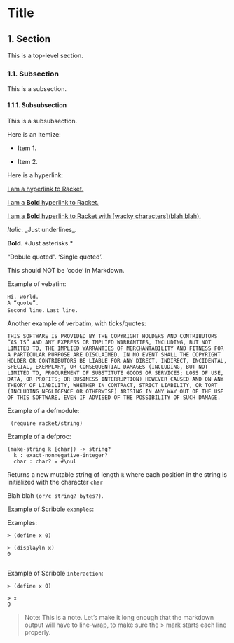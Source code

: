 # Title

## 1. Section

This is a top-level section.

### 1.1. Subsection

This is a subsection.

#### 1.1.1. Subsubsection

This is a subsubsection.

Here is an itemize:

* Item 1.

* Item 2.

Here is a hyperlink:

[I am a hyperlink to Racket.](http://racket-lang.org/)

[I am a **Bold** hyperlink to Racket.](http://racket-lang.org/)

[I am a **Bold** hyperlink to Racket with \[wacky characters\]\(blah
blah\).](http://racket-lang.org/)

_Italic_. \_Just underlines\_.

**Bold**. \*Just asterisks.\*

“Dobule quoted”. ‘Single quoted’.

This should NOT be ‘code‘ in Markdown.

Example of vebatim:

`Hi, world.`  
`A “quote”.`  
`Second line.`
`Last line.`  

Another example of verbatim, with ticks/quotes:

`THIS SOFTWARE IS PROVIDED BY THE COPYRIGHT HOLDERS AND CONTRIBUTORS`   
`“AS IS” AND ANY EXPRESS OR IMPLIED WARRANTIES, INCLUDING, BUT NOT`     
`LIMITED TO, THE IMPLIED WARRANTIES OF MERCHANTABILITY AND FITNESS FOR` 
`A PARTICULAR PURPOSE ARE DISCLAIMED. IN NO EVENT SHALL THE COPYRIGHT`  
`HOLDER OR CONTRIBUTORS BE LIABLE FOR ANY DIRECT, INDIRECT, INCIDENTAL,`
`SPECIAL, EXEMPLARY, OR CONSEQUENTIAL DAMAGES (INCLUDING, BUT NOT`      
`LIMITED TO, PROCUREMENT OF SUBSTITUTE GOODS OR SERVICES; LOSS OF USE,` 
`DATA, OR PROFITS; OR BUSINESS INTERRUPTION) HOWEVER CAUSED AND ON ANY` 
`THEORY OF LIABILITY, WHETHER IN CONTRACT, STRICT LIABILITY, OR TORT`   
`(INCLUDING NEGLIGENCE OR OTHERWISE) ARISING IN ANY WAY OUT OF THE USE` 
`OF THIS SOFTWARE, EVEN IF ADVISED OF THE POSSIBILITY OF SUCH DAMAGE.`  

Example of a defmodule:

```racket
 (require racket/string)
```

Example of a defproc:

```racket
(make-string k [char]) -> string?
  k : exact-nonnegative-integer? 
  char : char? = #\nul           
```

Returns a new mutable string of length `k` where each position in the
string is initialized with the character `char`

Blah blah `(or/c string? bytes?)`.

Example of Scribble `examples`:

Examples:

```racket
> (define x 0) 
               
> (displayln x)
0              
               
```

Example of Scribble `interaction`:

```racket
> (define x 0)
              
> x           
0             
```

> Note: This is a note. Let’s make it long enough that the markdown output
> will have to line-wrap, to make sure the > mark starts each line
> properly.
